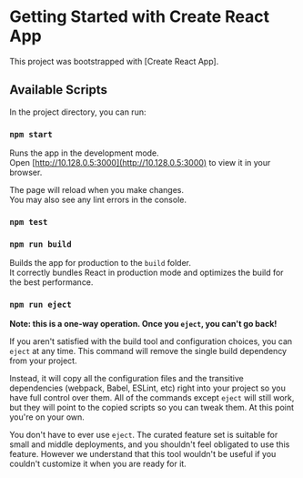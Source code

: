 # Getting Started with Create React App

This project was bootstrapped with [Create React App].
## Available Scripts

In the project directory, you can run:

### `npm start`

Runs the app in the development mode.\
Open [http://10.128.0.5:3000](http://10.128.0.5:3000) to view it in your browser.

The page will reload when you make changes.\
You may also see any lint errors in the console.

### `npm test`
### `npm run build`

Builds the app for production to the `build` folder.\
It correctly bundles React in production mode and optimizes the build for the best performance.


### `npm run eject`

**Note: this is a one-way operation. Once you `eject`, you can't go back!**

If you aren't satisfied with the build tool and configuration choices, you can `eject` at any time. This command will remove the single build dependency from your project.

Instead, it will copy all the configuration files and the transitive dependencies (webpack, Babel, ESLint, etc) right into your project so you have full control over them. All of the commands except `eject` will still work, but they will point to the copied scripts so you can tweak them. At this point you're on your own.

You don't have to ever use `eject`. The curated feature set is suitable for small and middle deployments, and you shouldn't feel obligated to use this feature. However we understand that this tool wouldn't be useful if you couldn't customize it when you are ready for it.
